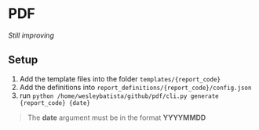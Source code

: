 # PDF

*Still improving*

## Setup

1. Add the template files into the folder `templates/{report_code}`
2. Add the definitions into `report_definitions/{report_code}/config.json`
3. run `python /home/wesleybatista/github/pdf/cli.py generate {report_code} {date}`

> The **date** argument must be in the format **YYYYMMDD**

